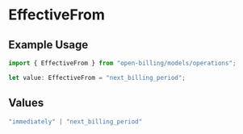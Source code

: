 # EffectiveFrom

## Example Usage

```typescript
import { EffectiveFrom } from "open-billing/models/operations";

let value: EffectiveFrom = "next_billing_period";
```

## Values

```typescript
"immediately" | "next_billing_period"
```